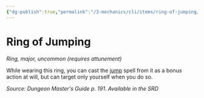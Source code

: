 ```yaml
---
{"dg-publish":true,"permalink":"/3-mechanics/cli/items/ring-of-jumping/","tags":["ttrpg-cli/compendium/src/5e/dmg","ttrpg-cli/item/attunement/required","ttrpg-cli/item/rarity/uncommon","ttrpg-cli/item/tier/major","ttrpg-cli/item/wondrous/ring"]}
---
```


# Ring of Jumping
*Ring, major, uncommon (requires attunement)*  



While wearing this ring, you can cast the [jump](3-Mechanics/CLI/spells/jump.md) spell from it as a bonus action at will, but can target only yourself when you do so.

*Source: Dungeon Master's Guide p. 191. Available in the <span title='Systems Reference Document (5.1)'>SRD</span>*